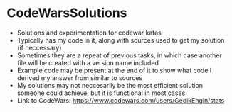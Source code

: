 # CodeWarsSolutions
* Solutions and experimentation for codewar katas
* Typically has my code in it, along with sources used to get my solution (if neccessary)
* Sometimes they are a repeat of previous tasks, in which case another file will be created with a version name included
* Example code may be present at the end of it to show what code I derived my answer from similar to sources
* My solutions may not neccesarily be the most efficient solution someone could achieve, but it is functional in most cases
* Link to CodeWars: https://www.codewars.com/users/GedikEngin/stats
